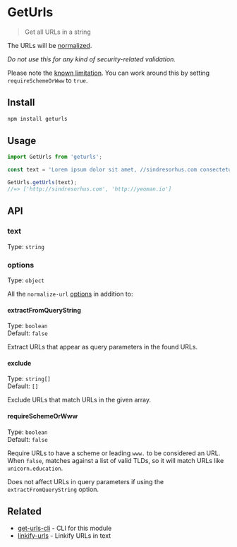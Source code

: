 # GetUrls

> Get all URLs in a string

The URLs will be [normalized](https://github.com/sindresorhus/normalize-url).

*Do not use this for any kind of security-related validation.*

Please note the [known limitation](https://github.com/niftylettuce/url-regex-safe#limitations). You can work around this by setting `requireSchemeOrWww` to `true`.

## Install

```sh
npm install geturls
```

## Usage

```js
import GetUrls from 'geturls';

const text = 'Lorem ipsum dolor sit amet, //sindresorhus.com consectetuer adipiscing http://yeoman.io elit.';

GetUrls.getUrls(text);
//=> ['http://sindresorhus.com', 'http://yeoman.io']
```

## API

### text

Type: `string`

### options

Type: `object`

All the `normalize-url` [options](https://github.com/sindresorhus/normalize-url#options) in addition to:

#### extractFromQueryString

Type: `boolean`\
Default: `false`

Extract URLs that appear as query parameters in the found URLs.

#### exclude

Type: `string[]`\
Default: `[]`

Exclude URLs that match URLs in the given array.

#### requireSchemeOrWww

Type: `boolean`\
Default: `false`

Require URLs to have a scheme or leading `www.` to be considered an URL. When `false`, matches against a list of valid TLDs, so it will match URLs like `unicorn.education`.

Does not affect URLs in query parameters if using the `extractFromQueryString` option.

## Related

- [get-urls-cli](https://github.com/sindresorhus/get-urls-cli) - CLI for this module
- [linkify-urls](https://github.com/sindresorhus/linkify-urls) - Linkify URLs in text
